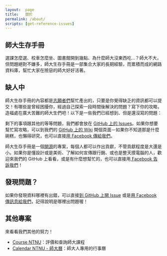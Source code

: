 ```yaml
---
layout:  page
title:   關於
permalink: /about/
scripts: [get-reference-issues]
---
```


## 師大生存手冊
選課怎麼選、校車怎麼坐、圖書館開到幾點、為什麼師大沒東西吃...？師大不大，但問題絕對不嫌多，師大生存手冊是一部集合大家的長期經驗，而累積而成的網路資料庫，幫忙大家在險惡的師大好好活著。

## 缺人中
師大生存手冊的內容都是[志願者們](/humans.txt)幫忙產出的，只要是你覺得缺乏的資訊都可以提交！有哪些是曾經困擾你，經過自己探索一段時間後解決的問題？寫下你的攻略，造福處在廣大苦難的師大生們吧！以下是一些我們已經想到、但是還沒寫的問題：

<ul id="todo">
</ul>

剩下的事項跟其他的等等問題，我們都會放在 [GitHub 上的 Issues](https://github.com/communityNTNU/surviveNTNU/issues)。如果你想要幫忙寫攻略，可以到我們的 [GitHub 上的 Wiki](https://github.com/communityNTNU/surviveNTNU/wiki) 開個頁面－如果你不知道那是什麼碗糕，也懶得研究，也可以直接[用 Facebook 傳給我們](https://www.facebook.com/CommunityNTNU/)。

師大生存手冊是一個[開源](http://www.inside.com.tw/2014/07/21/coscup14)的專案，每個人都可以作出貢獻，不管貢獻程度是大還是小。如果你是懂設計或是美術、了解如何宣傳跟行銷、或也是整天摸電腦的人，歡迎來我們的 GitHub 上看看，或是有什麼想幫忙的，也可以直接用[ Facebook 告訴我們](https://www.facebook.com/CommunityNTNU/)！

## 發現問題？
如果你發現資料哪裡有出錯，可以直接[到 GitHub 上開 Issue](https://github.com/communityNTNU/surviveNTNU/issues) 或是[用 Facebook 傳訊息給我們](https://www.facebook.com/CommunityNTNU/)，記得說明是哪裡出問題喔！

## 其他專案
來看看我們其他的努力！
* [Course NTNU](http://www.coursentnu.com/)：評價和查詢師大課程
* [Calendar NTNU - 師大曆](http://calendar.coursentnu.com/)：師大人專用的行事曆
